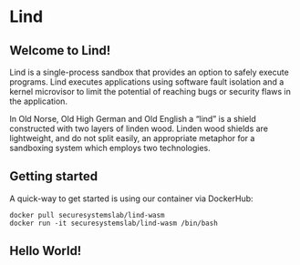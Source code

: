 # Lind

## Welcome to Lind!

Lind is a single-process sandbox that provides an option to safely execute programs. Lind executes applications using software fault isolation and a kernel microvisor to limit the potential of reaching bugs or security flaws in the application.

In Old Norse, Old High German and Old English a “lind” is a shield constructed with two layers of linden wood. Linden wood shields are lightweight, and do not split easily, an appropriate metaphor for a sandboxing system which employs two technologies.

## Getting started

A quick-way to get started is using our container via DockerHub:

```
docker pull securesystemslab/lind-wasm
docker run -it securesystemslab/lind-wasm /bin/bash
```

## Hello World!

